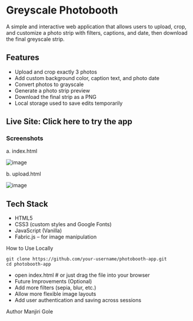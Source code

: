 # Greyscale Photobooth

A simple and interactive web application that allows users to upload, crop, and customize a photo strip with filters, captions, and date, then download the final greyscale strip.

## Features
- Upload and crop exactly 3 photos
- Add custom background color, caption text, and photo date
- Convert photos to grayscale
- Generate a photo strip preview
- Download the final strip as a PNG
- Local storage used to save edits temporarily

## Live Site: Click here to try the app

### Screenshots
a. index.html

![image](https://github.com/user-attachments/assets/0ccfc4da-7c94-452d-9ca5-57030ae42a9a)

b. upload.html

![image](https://github.com/user-attachments/assets/9cc31d7c-f988-4dac-b4ad-a484a45af300)


## Tech Stack
- HTML5
- CSS3 (custom styles and Google Fonts)
- JavaScript (Vanilla)
- Fabric.js – for image manipulation

How to Use Locally
```
git clone https://github.com/your-username/photobooth-app.git
cd photobooth-app
```
- open index.html # or just drag the file into your browser
- Future Improvements (Optional)
- Add more filters (sepia, blur, etc.)
- Allow more flexible image layouts
- Add user authentication and saving across sessions

Author
Manjiri Gole
